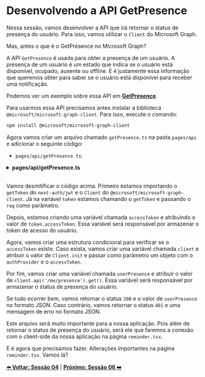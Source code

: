 # Desenvolvendo a API GetPresence

Nessa sessão, vamos desenvolver a API que irá retornar o status de presença do usuário. Para isso, vamos utilizar o `Client` do Microsoft Graph.

Mas, antes o que é o GetPresence no Microsoft Graph?

A API `GetPresence` é usada para obter a presença de um usuário. A presença de um usuário é um estado que indica se o usuário está disponível, ocupado, ausente ou offline. E é justamente essa informação que queremos obter para saber se o usuário está disponível para receber uma notificação. 

Podemos ver um exemplo sobre essa API em **[GetPresence](https://learn.microsoft.com/en-us/graph/api/presence-get?view=graph-rest-1.0&tabs=javascript)**.

Para usarmos essa API precisamos antes instalar a biblioteca `@microsoft/microsoft-graph-client`. Para isso, execute o comando:

```bash
npm install @microsoft/microsoft-graph-client
```

Agora vamos criar um arquivo chamado `getPresence.ts` na pasta `pages/api` e adicionar o seguinte código:

- `pages/api/getPresence.ts`:

<details><summary><b>pages/api/getPresence.ts</b></summary>
<br/>

```ts
/**
 * file: pages/api/getPresence.ts
 * description: file responsible for the getPresence Microsoft Graph API
 * data: 11/03/2022
 * author: Glaucia Lemos <Twitter: @glaucia_lemos86>
 */

import { getToken, } from "next-auth/jwt";
import { Client } from "@microsoft/microsoft-graph-client";

import type { NextApiRequest, NextApiResponse } from "next"

export default async function handler(
  req: NextApiRequest,
  res: NextApiResponse
) {
  const token = await getToken({
    req,
  });

  const accessToken = token?.accessToken;

  if (accessToken) {
    const client = Client.init({
      authProvider: (done) => done(null, accessToken),
    });

    const userPresence = await client.api('/me/presence').get();

    res.status(200).json(userPresence);
  } else {
    res.status(401).json({ message: "Unauthorized" });
  }
}
``` 

</details>
<br />

Vamos desmitificar o código acima. Primeiro estamos importando o `getToken` do `next-auth/jwt` e o `Client` do `@microsoft/microsoft-graph-client`. Já na variável `token` estamos chamando o `getToken` e passando o `req` como parâmetro. 

Depois, estamos criando uma variável chamada `accessToken` e atribuindo o valor de `token.accessToken`. Essa variável será responsável por armazenar o token de acesso do usuário.

Agora, vamos criar uma estrutura condicional para verificar se o `accessToken` existe. Caso exista, vamos criar uma variável chamada `client` e atribuir o valor de `Client.init` e passar como parâmetro um objeto com o `authProvider` e o `accessToken`.

Por fim, vamos criar uma variável chamada `userPresence` e atribuir o valor de `client.api('/me/presence').get()`. Essa variável será responsável por armazenar o status de presença do usuário.

Se tudo ocorrer bem, vamos retornar o status `200` e o valor de `userPresence` no formato JSON. Caso contrário, vamos retornar o status `401` e uma mensagem de erro no formato JSON.

Este arquivo será muito importante para a nossa aplicação. Pois além de retornar o status de presença do usuário, será ele que faremos a conexão com o client-side da nossa aplicação na página `reminder.tsx`.

E é agora que precisamos fazer. Alterações importantes na página `reminder.tsx`. Vamos lá?


**[⬅️ Voltar: Sessão 04](./03-session.md)**
| **[Próximo: Sessão 06 ➡️](./05-session.md)**
